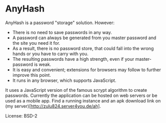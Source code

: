 AnyHash
=======

AnyHash is a password "storage" solution. However:

* There is no need to save passwords in any way.
* A password can always be generated from you master password and the site you need it for.
* As a result, there is no password store, that could fall into the wrong hands or you have to carry with you.
* The resulting passwords have a high strength, even if your master-password is weak.
* It is easy and convenient; extensions for browsers may follow to further improve this point.
* It runs in any browser, which supports JavaScript.

It uses a JavaScript version of the famous scrypt algorithm to create passwords.
Currently the application can be hosted on web servers or be used as a mobile app. Find a running instance and an apk download link on (my server)[http://zulu824.server4you.de/ah].

License: BSD-2